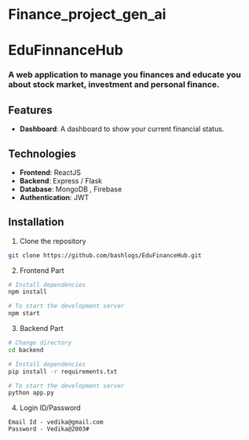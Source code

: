 # Finance_project_gen_ai
# EduFinnanceHub

### A web application to manage you finances and educate you about stock market, investment and personal finance.


## Features
- **Dashboard**: A dashboard to show your current financial status.


## Technologies

- **Frontend**: ReactJS
- **Backend**: Express / Flask
- **Database**: MongoDB , Firebase 
- **Authentication**: JWT

## Installation

1. Clone the repository
```bash
git clone https://github.com/bashlogs/EduFinanceHub.git
```

2. Frontend Part
```bash
# Install dependencies
npm install

# To start the development server
npm start
```

3. Backend Part
```bash
# Change directory 
cd backend

# Install dependencies
pip install -r requirements.txt

# To start the development server
python app.py
```

4. Login ID/Password
```
Email Id - vedika@gmail.com
Password - Vedika@2003#
```

